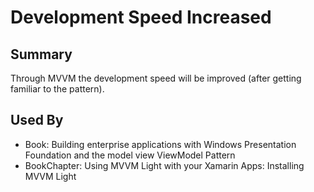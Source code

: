# Development Speed Increased

## Summary
Through MVVM the development speed will be improved (after getting familiar to the pattern).


## Used By
* Book: Building enterprise applications with Windows Presentation Foundation and the model view ViewModel Pattern
* BookChapter: Using MVVM Light with your Xamarin Apps: Installing MVVM Light

